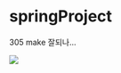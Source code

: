 # springProject
305 make
잘되나...
<div>
<img src="https://idchowto.com/wp-content/uploads/2015/04/%EC%8A%A4%ED%81%AC%EB%A6%B0%EC%83%B7-2015-04-15-151356.png"/>
</div>
